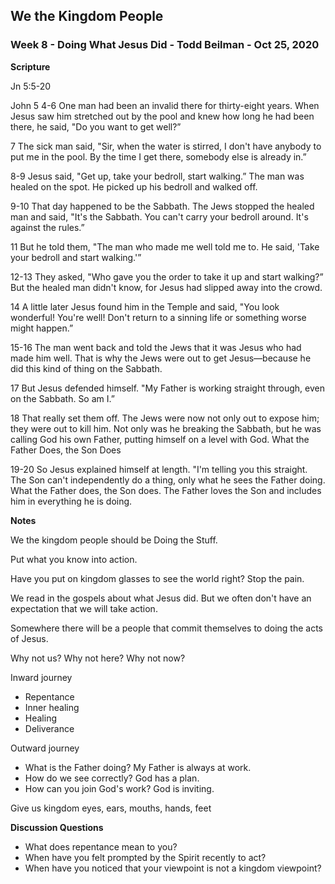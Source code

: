 ## We the Kingdom People

### Week 8 - Doing What Jesus Did - Todd Beilman - Oct 25, 2020


**Scripture**

Jn 5:5-20

John 5 4-6 One man had been an invalid there for thirty-eight years. When Jesus saw him stretched out by the pool and knew how long he had been there, he said, "Do you want to get well?”

7 The sick man said, "Sir, when the water is stirred, I don't have anybody to put me in the pool. By the time I get there, somebody else is already in.”

8-9 Jesus said, "Get up, take your bedroll, start walking.” The man was healed on the spot. He picked up his bedroll and walked off.

9-10 That day happened to be the Sabbath. The Jews stopped the healed man and said, "It's the Sabbath. You can't carry your bedroll around. It's against the rules.”

11 But he told them, "The man who made me well told me to. He said, 'Take your bedroll and start walking.'”

12-13 They asked, "Who gave you the order to take it up and start walking?” But the healed man didn't know, for Jesus had slipped away into the crowd.

14 A little later Jesus found him in the Temple and said, "You look wonderful! You're well! Don't return to a sinning life or something worse might happen.”

15-16 The man went back and told the Jews that it was Jesus who had made him well. That is why the Jews were out to get Jesus—because he did this kind of thing on the Sabbath.

17 But Jesus defended himself. "My Father is working straight through, even on the Sabbath. So am I.”

18 That really set them off. The Jews were now not only out to expose him; they were out to kill him. Not only was he breaking the Sabbath, but he was calling God his own Father, putting himself on a level with God.
What the Father Does, the Son Does

19-20 So Jesus explained himself at length. "I'm telling you this straight. The Son can't independently do a thing, only what he sees the Father doing. What the Father does, the Son does. The Father loves the Son and includes him in everything he is doing.



**Notes**

We the kingdom people should be Doing the Stuff.

Put what you know into action.

Have you put on kingdom glasses to see the world right?  Stop the pain.

We read in the gospels about what Jesus did.  But we often don't have an expectation that we will take action.

Somewhere there will be a people that commit themselves to doing the acts of Jesus.

Why not us? Why not here?  Why not now?

Inward journey

* Repentance
* Inner healing
* Healing
* Deliverance

Outward journey

* What is the Father doing?  My Father is always at work.
* How do we see correctly?  God has a plan.
* How can you join God's work?  God is inviting.

Give us kingdom eyes, ears, mouths, hands, feet


**Discussion Questions**

* What does repentance mean to you?
* When have you felt prompted by the Spirit recently to act?
* When have you noticed that your viewpoint is not a kingdom viewpoint?
